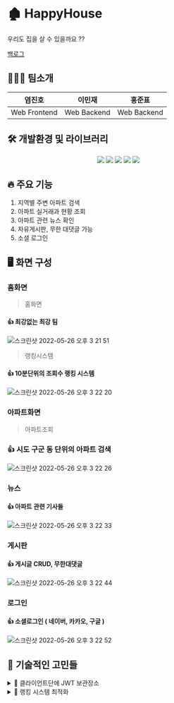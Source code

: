 # 🏚 HappyHouse

우리도 집을 살 수 있을까요 ??

<a href="https://docs.google.com/spreadsheets/d/1xI6x8tR1MtWfgvk3urXf1aQnyEKxnyC6h6kf_ihnXZs/edit#gid=0">백로그</a>

## 👨‍👦‍👦 팀소개

<div align="center">

|    염진호    |   이민재    |   홍준표    |
| :----------: | :---------: | :---------: |
| Web Frontend | Web Backend | Web Backend |

</div>

## 🛠 개발환경 및 라이브러리

<div align="center">
  <img src="https://img.shields.io/badge/node-14.19.2-339933?logo=node.js"> 
<img src="https://img.shields.io/badge/vue-2.6-4FC08D?logo=vue.js">
<img src="https://img.shields.io/badge/scss--CC6699?logo=sass"> 
<img src="https://img.shields.io/badge/mysql-8.0.28-4479A1?logo=mysql"> 
<img src="https://img.shields.io/badge/spring-2.6.7-6DB33F?logo=spring">

</div>

## 🔥 주요 기능

1. 지역별 주변 아파트 검색
2. 아파트 실거래과 현황 조회
3. 아파트 관련 뉴스 확인
4. 자유게시판, 무한 대댓글 가능
5. 소셜 로그인

## 🖥 화면 구성

### 홈화면

> 홈화면

#### 👍 최강없는 최강 팀

![스크린샷 2022-05-26 오후 3 21 51](https://user-images.githubusercontent.com/81306489/170429514-f72f6e9e-fdab-4251-a4ca-0f54b11123b2.png)

> 랭킹시스템

#### 👍 10분단위의 조회수 랭킹 시스템

![스크린샷 2022-05-26 오후 3 22 20](https://user-images.githubusercontent.com/81306489/170429728-3493c604-0287-4aa0-b428-36772655f983.png)

### 아파트화면

> 아파트조회

### 👍 시도 구군 동 단위의 아파트 검색

![스크린샷 2022-05-26 오후 3 22 26](https://user-images.githubusercontent.com/81306489/170429814-da9f6322-7144-4986-ae87-5859f34d7e16.png)

### 뉴스

#### 👍 아파트 관련 기사들

![스크린샷 2022-05-26 오후 3 22 33](https://user-images.githubusercontent.com/81306489/170429944-6daea609-5ba0-461b-a171-4f63fe4661fb.png)

### 게시판

#### 👍 게시글 CRUD, 무한대댓글

![스크린샷 2022-05-26 오후 3 22 44](https://user-images.githubusercontent.com/81306489/170430096-d1791592-1f9e-40c0-88de-61cdf1caeed6.png)

### 로그인

#### 👍 소셜로그인 ( 네이버, 카카오, 구글 )

![스크린샷 2022-05-26 오후 3 22 52](https://user-images.githubusercontent.com/81306489/170430111-218a8d6f-f7a2-4608-a270-056a16199eb1.png)

## 🥕 기술적인 고민들

<details>
<summary>🍪 클라이언트단에 JWT 보관장소</summary>

- JWT 사용하게 됨으로써 클라이언트단에 토큰을 저장할 필요가 있었는데, 저희가
  고려해본 저장소는 JS변수, 로컬스토리지, 세션 스토리지, 쿠키 입니다.

- 첫번째 JS변수는 재사용성이 떨어짐으로 제외하였고 로컬스토리지는 브라우저가 꺼져도 유지되므로 제외하였습니다.

- 최종적으로 세션스토리지, 쿠키가 남았는데 세션스토리지는 XSS에 취약하고, 쿠키는 CSRF에 취약하기에 무척 고민되었습니다. 결론적으로 말씀드리자면 완벽하게 대비하는것은 힘들겠지만, 두가지 공격을 대비하여 액세스 토큰 외로 리프레시 토큰을 발급받았습니다.

- CSRF 공격을 대비한 **세션스토리지에 액세스토큰**을, XSS공격을 대비한 **Httponly 쿠키에 리프레시 토큰**을 담았습니다.

</details>

<details>
<summary>🥇 랭킹 시스템 최적화</summary>

- aptCode를 외래키로, count,precount,preRank,rankChange로 테이블을 구성하였습니다. 초기에는 다 0 값으로 초기화됩니다. 이후에 조회수가 증가하면 precount와 count의 차이만큼 랭킹이 정렬되고 이전 랭킹과 비교하여 순위변동까지 보여줄 수 있는 로직으로 구성하였습니다.

```java
        @Override
	public void rankUpdate() throws Exception {
		List<CountDto> list = countMapper.preCountList();

		for (int i = 0; i < list.size(); i++) {
			// ( preCount를 count로 업데이트 )
			list.get(i).setPreCount(list.get(i).getCount());
			// 현재 index - preRank 를 rankChange에 업데이트
			list.get(i).setRankChange(-(i + 1 - list.get(i).getPreRank()));
			// preRank는 현재 index로 업데이트
			list.get(i).setPreRank(i + 1);
		}
		countMapper.rankUpdate(list);
	}
```

- 랭킹시스템 서비스단 로직입니다. 정렬 갱신 갱신으로 상당히 시간적으로 손해가 큰 로직인데 저희는 설계를 실시간성이 아니라 10분단위로 생각하였기에, 데이터가 4만건인 테이블에서 그렇게까지 시간소비가 안될 것이라고 예상하였습니다. 결과는 예상대로 맥os환경에서는 2분이나… 윈도우에서는 무려 7분이 걸렸습니다.

```java

	@Override
	public void visitApt(String aptCode) throws Exception {
		if(countMapper.checkApt(aptCode) == 1) {
			countMapper.visitApt(aptCode);
		}else {
			List<CountDto> list = countMapper.countList();

			Map<String, Object> map = new HashMap<>();
			map.put("size", list.size()+1);
			map.put("aptCode", aptCode);
			countMapper.visitInsertApt(map);
		}
	}
```

- aptCount를 아예 다비우고, 조회가 발생한 아파트만 DB에 밀어넣는 방식으로 문제를 해결하였습니다.

- 저희 설계 상으로는 실시간성이아니라 문제는 해결되었지만, 만약 모든 아파트가 조회가 일정하게 되고, 그 안에 트래픽이 몰린다면, 어떻게 로직을 구성하면 좋을지 고민중입니다.

</details>
